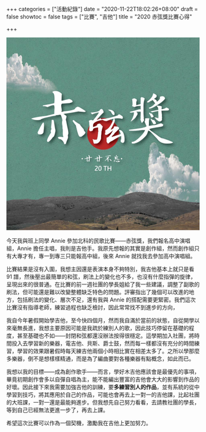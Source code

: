 +++
categories = ["活動紀錄"]
date = "2020-11-22T18:02:26+08:00"
draft = false
showtoc = false
tags = ["比賽", "吉他"]
title = "2020 赤弦獎比賽心得"

+++

![](./red-string.jpg)

今天我與班上同學 Annie 參加北科的民歌比賽——赤弦獎，我們報名高中演唱組，Annie 擔任主唱，我則是吉他手。我原先想報的其實是創作組，然而創作組只有大專才有，專一到專三只能報高中組，後來 Annie 就找我去參加高中演唱組。

比賽結果是沒有入圍，我想主因還是表演本身不夠特別，我吉他基本上就只是看 91 譜，然後壓出最簡單的和弦，刷法上的變化也不多，也沒有什麼指彈的旋律，呈現出來的很普通。在比賽的前一週社團的學長姐給了我一些建議，調整了副歌的刷法，但可能還是難以改變整體缺乏特色的問題。評審指出了幾個可以改進的地方，包括刷法的變化、層次不足，還有我與 Annie 的搭配需要更緊密。我們這次比賽沒有指導老師，練習過程也缺乏檢討，因此常常找不到進步的方向，

我自今年暑假開始學吉他，至今快四個月，然而我自滿於當前的狀態，自從開學以來毫無長進，我想主要原因可能是我疏於練別人的歌，因此技巧停留在基礎的程度，甚至基礎也不如——封閉和弦都還沒辦法按得很穩定。這學期加入社團，將時間投入去學習新的樂器，電吉他、貝斯、爵士鼓，然而每一樣都沒有充分的時間練習，學習的效果跟暑假時每天練吉他兩個小時相比實在相差太多了。之所以學那麼多樂器，倒不是想樣樣精通，而是為了編曲要對各種樂器有點概念，如此而已。

我想以我的目標——成為創作歌手——而言，學好木吉他應該會是最優先的事項，畢竟初期創作會多以自彈自唱為主，能不能編出豐富的吉他會大大的影響到作品的好壞。因此接下來我需要加強吉他的訓練，要**多練習別人的作品**，並有系統的從中學習到技巧，將其應用於自己的作品，可能也會再去上一對一的吉他課，比起社團的大班課，一對一還是最能夠進步。但我想先自己努力看看，去請教社團的學長，等到自己已經無法更進一步了，再去上課。

希望這次比賽可以作為一個契機，激勵我在吉他上更加努力。